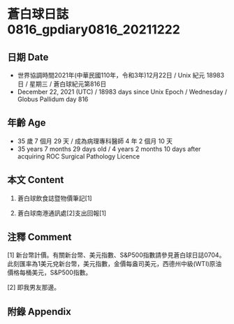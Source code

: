 [_metadata_:encoding]: - "utf-8"
[_metadata_:language]: - "zh-Hant-TW"
[_metadata_:fileformat]: - "markdown"
[_metadata_:MIME_type]: - "text/plain"
[_metadata_:markdown_version]: - "commonmark version 0.30"
[_metadata_:markdown_spec]: - "https://spec.commonmark.org/0.30/"

# 蒼白球日誌0816_gpdiary0816_20211222 #

## 日期 Date ##

* 世界協調時間2021年(中華民國110年，令和3年)12月22日 / Unix 紀元 18983 日 / 星期三 / 蒼白球紀元第816日
* December 22, 2021 (UTC) / 18983 days since Unix Epoch / Wednesday / Globus Pallidum day 816

## 年齡 Age ##

* 35 歲 7 個月 29 天 / 成為病理專科醫師 4 年 2 個月 10 天
* 35 years 7 months 29 days old / 4 years 2 months 10 days after acquiring ROC Surgical Pathology Licence

## 本文 Content ##

1. 蒼白球飲食誌暨物價筆記[1]

    
2. 蒼白球南港通訊處[2]支出回報[1]

    

## 注釋 Comment ##

[1] 新台幣計價。有關新台幣、美元指數、S&P500指數請參見蒼白球日誌0704。此刻匯率為1美元兌新台幣，美元指數，金價每盎司美元，西德州中級(WTI)原油價格每桶美元，S&P500指數。


[2] 即我男友那邊。



## 附錄 Appendix ##

